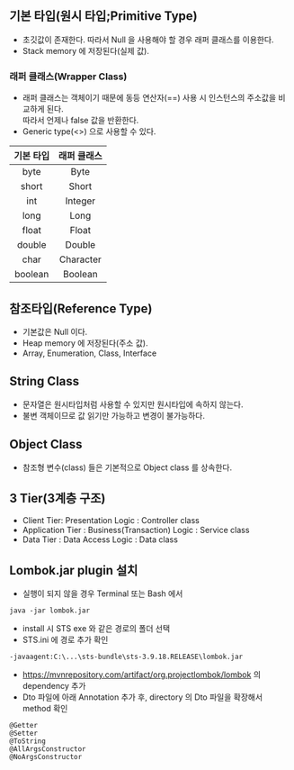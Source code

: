 ## 기본 타입(원시 타입;Primitive Type)

- 초깃값이 존재한다. 따라서 Null 을 사용해야 할 경우 래퍼 클래스를 이용한다.
- Stack memory 에 저장된다(실제 값).

### 래퍼 클래스(Wrapper Class)

- 래퍼 클래스는 객체이기 때문에 동등 연산자(==) 사용 시 인스턴스의 주소값을 비교하게 된다.  
  따라서 언제나 false 값을 반환한다.
- Generic type(<>) 으로 사용할 수 있다.

| 기본 타입 | 래퍼 클래스 |
| :-------: | :---------: |
|   byte    |    Byte     |
|   short   |    Short    |
|    int    |   Integer   |
|   long    |    Long     |
|   float   |    Float    |
|  double   |   Double    |
|   char    |  Character  |
|  boolean  |   Boolean   |

## 참조타입(Reference Type)

- 기본값은 Null 이다.
- Heap memory 에 저장된다(주소 값).
- Array, Enumeration, Class, Interface

## String Class

- 문자열은 원시타입처럼 사용할 수 있지만 원시타입에 속하지 않는다.
- 불변 객체이므로 값 읽기만 가능하고 변경이 불가능하다.

## Object Class

- 참조형 변수(class) 들은 기본적으로 Object class 를 상속한다.

## 3 Tier(3계층 구조)

- Client Tier: Presentation Logic : Controller class
- Application Tier : Business(Transaction) Logic : Service class
- Data Tier : Data Access Logic : Data class

## Lombok.jar plugin 설치

- 실행이 되지 않을 경우 Terminal 또는 Bash 에서

```
java -jar lombok.jar
```

- install 시 STS exe 와 같은 경로의 폴더 선택
- STS.ini 에 경로 추가 확인

```
-javaagent:C:\...\sts-bundle\sts-3.9.18.RELEASE\lombok.jar
```

- https://mvnrepository.com/artifact/org.projectlombok/lombok 의 dependency 추가
- Dto 파일에 아래 Annotation 추가 후, directory 의 Dto 파일을 확장해서 method 확인

```
@Getter
@Setter
@ToString
@AllArgsConstructor
@NoArgsConstructor
```
